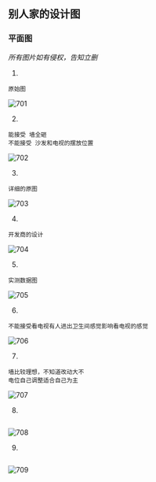 ## 别人家的设计图

### 平面图

*所有图片如有侵权，告知立删*

1. 

``` wiki
原始图
```



![701](../images/70-2.jpg)

2. 

``` wiki
能接受 墙全砸
不能接受 沙发和电视的摆放位置
```

![702](../images/70-1.jpg)

3. 

```wiki
详细的原图
```

![703](../images/70-3.jpg)

4.

``` wiki
开发商的设计
```

![704](../images/70-4.jpg)

5.

``` wiki
实测数据图
```

![705](../images/70-5.jpg)

6.

``` wiki
不能接受看电视有人进出卫生间感觉影响看电视的感觉
```

![706](../images/70-6.jpg)

7.

``` wiki
墙比较理想，不知道改动大不
电位自己调整适合自己为主
```

![707](../images/70-7.jpg)

8.

``` wiki

```

![708](../images/70-8.jpg)

9.

``` wiki

```

![709](../images/70-9.jpg)